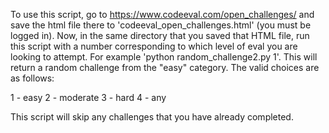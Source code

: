 To use this script, go to https://www.codeeval.com/open_challenges/ and save
the html file there to 'codeeval_open_challenges.html' (you must be logged in).
Now, in the same directory that you saved that HTML file, run this script with
a number corresponding to which level of eval you are looking to attempt. For
example 'python random_challenge2.py 1'. This will return a random challenge
from the "easy" category. The valid choices are as follows:

1 - easy
2 - moderate
3 - hard
4 - any

This script will skip any challenges that you have already completed.
